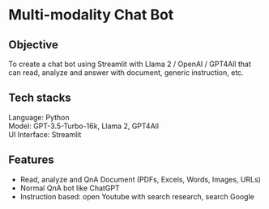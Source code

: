# Multi-modality Chat Bot

## Objective
To create a chat bot using Streamlit with Llama 2 / OpenAI / GPT4All that can read, analyze and answer with document, generic instruction, etc.

## Tech stacks
Language: Python <br>
Model: GPT-3.5-Turbo-16k, Llama 2, GPT4All <br>
UI Interface: Streamlit

## Features
- Read, analyze and QnA Document (PDFs, Excels, Words, Images, URLs)
- Normal QnA bot like ChatGPT
- Instruction based: open Youtube with search research, search Google

